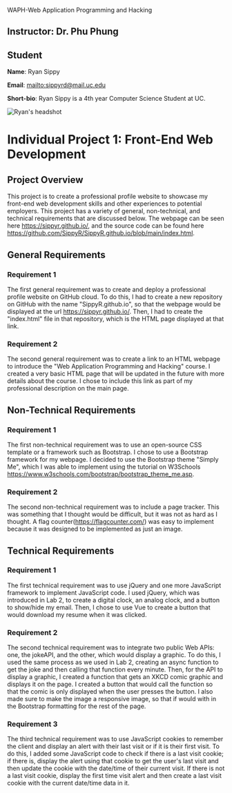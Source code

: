  WAPH-Web Application Programming and Hacking

## Instructor: Dr. Phu Phung

## Student

**Name**: Ryan Sippy

**Email**: [mailto:sippyrd@mail.uc.edu](sippyrd@mail.uc.edu)

**Short-bio**: Ryan Sippy is a 4th year Computer Science Student at UC.

![Ryan's headshot](https://media.licdn.com/dms/image/v2/D5603AQFmE1cSvdm1kw/profile-displayphoto-shrink_200_200/profile-displayphoto-shrink_200_200/0/1677790864588?e=1752710400&v=beta&t=rtORhB5W9rsb4PuYINAr7blSkPiz8wnifxQUCdlTp-8)

# Individual Project 1: Front-End Web Development

## Project Overview
This project is to create a professional profile website to showcase my front-end web development skills and other experiences to potential employers. This project has a variety of general, non-technical, and technical requirements that are discussed below. The webpage can be seen here https://sippyr.github.io/, and the source code can be found here https://github.com/SippyR/SippyR.github.io/blob/main/index.html.

## General Requirements
### Requirement 1
The first general requirement was to create and deploy a professional profile website on GitHub cloud. To do this, I had to create a new repository on GitHub with the name "SippyR.github.io", so that the webpage would be displayed at the url https://sippyr.github.io/.
Then, I had to create the "index.html" file in that repository, which is the HTML page displayed at that link.

### Requirement 2
The second general requirement was to create a link to an HTML webpage to introduce the "Web Application Programming and Hacking" course. I created a very basic HTML page that will be updated in the future with more details about the course.
I chose to include this link as part of my professional description on the main page.

## Non-Technical Requirements
### Requirement 1
The first non-technical requirement was to use an open-source CSS template or a framework such as Bootstrap. I chose to use a Bootstrap framework for my webpage. I decided to use the Bootstrap theme "Simply Me", which I was able to implement using the tutorial
on W3Schools https://www.w3schools.com/bootstrap/bootstrap_theme_me.asp.

### Requirement 2
The second non-technical requirement was to include a page tracker. This was something that I thought would be difficult, but it was not as hard as I thought. A flag counter(https://flagcounter.com/) was easy to implement because it was designed to be implemented as just an image.

## Technical Requirements
### Requirement 1
The first technical requirement was to use jQuery and one more JavaScript framework to implement JavaScript code. I used jQuery, which was introduced in Lab 2, to create a digital clock, an analog clock, and a button to show/hide my email.
Then, I chose to use Vue to create a button that would download my resume when it was clicked.

### Requirement 2
The second technical requirement was to integrate two public Web APIs: one, the jokeAPI, and the other, which would display a graphic. To do this, I used the same process as we used in Lab 2, creating an async function to get the joke and then calling that function every minute.
Then, for the API to display a graphic, I created a function that gets an XKCD comic graphic and displays it on the page. I created a button that would call the function so that the comic is only displayed when the user presses the button. I also made sure to make the image a responsive image, so that if would with in the Bootstrap formatting for the rest of the page.

### Requirement 3
The third technical requirement was to use JavaScript cookies to remember the client and display an alert with their last visit or if it is their first visit. To do this, I added some JavaScript code to check if there is a last visit cookie; if there is,
 display the alert using that cookie to get the user's last visit and then update the cookie with the date/time of their current visit. If there is not a last visit cookie, display the first time visit alert and then create a last visit cookie with the current date/time data in it.

